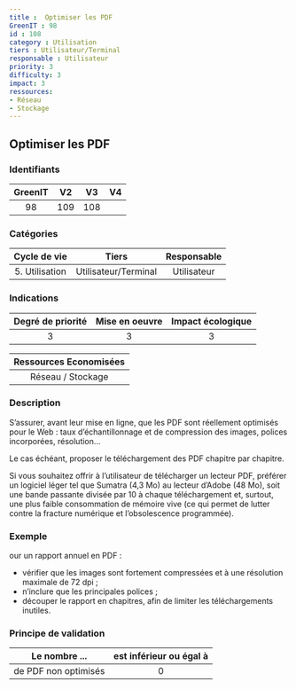 ```yaml
---
title :  Optimiser les PDF
GreenIT : 98
id : 108
category : Utilisation
tiers : Utilisateur/Terminal
responsable : Utilisateur
priority: 3
difficulty: 3
impact: 3
ressources:
- Réseau
- Stockage
---
```


## Optimiser les PDF

### Identifiants

| GreenIT |  V2  |  V3  |  V4  |
|:-------:|:----:|:----:|:----:|
|   98   | 109  | 108  |      |

### Catégories

| Cycle de vie |  Tiers  |  Responsable  |
|:---------:|:----:|:----:|
| 5. Utilisation | Utilisateur/Terminal | Utilisateur |

### Indications

| Degré de priorité |      Mise en oeuvre       |  Impact écologique    |
|:-------------------:|:-------------------------:|:---------------------:|
| 3 | 3 | 3 |

|Ressources Economisées                                      |
|:----------------------------------------------------------:|
|  Réseau / Stockage  |

### Description

S’assurer, avant leur mise en ligne, que les PDF sont réellement optimisés pour le Web : taux d’échantillonnage et de compression des images, polices incorporées, résolution…

Le cas échéant, proposer le téléchargement des PDF chapitre par chapitre.

Si vous souhaitez offrir à l’utilisateur de télécharger un lecteur PDF, préférer un logiciel léger tel que Sumatra (4,3 Mo) au lecteur d’Adobe (48 Mo), soit une bande passante divisée par 10 à chaque téléchargement et, surtout, une plus faible consommation de mémoire vive (ce qui permet de lutter contre la fracture numérique et l’obsolescence programmée).

### Exemple

our un rapport annuel en PDF :
 - vérifier que les images sont fortement compressées et à une résolution maximale de 72 dpi ;
 - n’inclure que les principales polices ;
 - découper le rapport en chapitres, afin de limiter les téléchargements inutiles.


### Principe de validation

| Le nombre ...     | est inférieur ou égal à   |  
|-------------------|:-------------------------:|
| de PDF non optimisés  |  0 |
